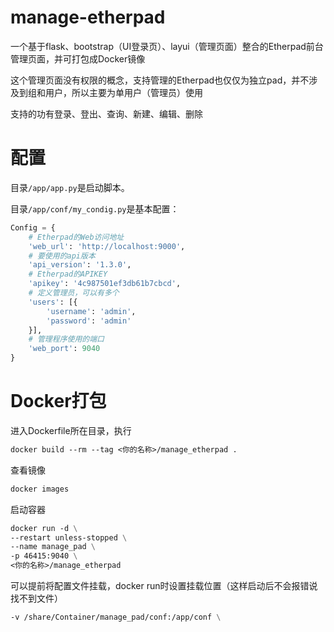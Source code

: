 # manage-etherpad
一个基于flask、bootstrap（UI登录页）、layui（管理页面）整合的Etherpad前台管理页面，并可打包成Docker镜像

这个管理页面没有权限的概念，支持管理的Etherpad也仅仅为独立pad，并不涉及到组和用户，所以主要为单用户（管理员）使用

支持的功有登录、登出、查询、新建、编辑、删除

# 配置

目录`/app/app.py`是启动脚本。

目录`/app/conf/my_condig.py`是基本配置：
``` python
Config = {
    # Etherpad的Web访问地址
    'web_url': 'http://localhost:9000',
    # 要使用的api版本
    'api_version': '1.3.0',
    # Etherpad的APIKEY
    'apikey': '4c987501ef3db61b7cbcd',
    # 定义管理员，可以有多个
    'users': [{
        'username': 'admin',
        'password': 'admin'
    }],
    # 管理程序使用的端口
    'web_port': 9040
}
```

# Docker打包

进入Dockerfile所在目录，执行

``` dockerfile
docker build --rm --tag <你的名称>/manage_etherpad .
```

查看镜像

``` dockerfile
docker images
```

启动容器
``` dockerfile
docker run -d \
--restart unless-stopped \
--name manage_pad \
-p 46415:9040 \
<你的名称>/manage_etherpad
```

可以提前将配置文件挂载，docker run时设置挂载位置（这样启动后不会报错说找不到文件）
``` dockerfile
-v /share/Container/manage_pad/conf:/app/conf \
```
